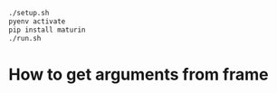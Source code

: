 ```bash
./setup.sh
pyenv activate
pip install maturin
./run.sh
```

# How to get arguments from frame
